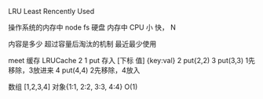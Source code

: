 LRU Least Rencently Used

操作系统的内存中
node fs
硬盘 内存中 CPU 小 快， N

内容是多少 超过容量后淘汰的机制
最近最少使用

meet 缓存
LRUCache
  2
1 put 存入 [下标 值]
{key:val}
2 put{2,2) 
3 put(3,3) 1先移除，3放进来
4 put(4,4) 2先移除，4放入

数组 [1,2,3,4] 对象{1:1, 2:2, 3:3, 4:4} O(1)
